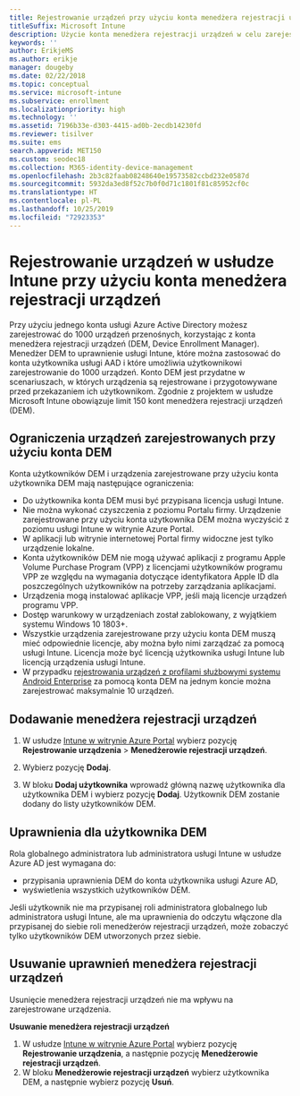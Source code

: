 ```yaml
---
title: Rejestrowanie urządzeń przy użyciu konta menedżera rejestracji urządzeń
titleSuffix: Microsoft Intune
description: Użycie konta menedżera rejestracji urządzeń w celu zarejestrowania urządzeń w usłudze Intune.
keywords: ''
author: ErikjeMS
ms.author: erikje
manager: dougeby
ms.date: 02/22/2018
ms.topic: conceptual
ms.service: microsoft-intune
ms.subservice: enrollment
ms.localizationpriority: high
ms.technology: ''
ms.assetid: 7196b33e-d303-4415-ad0b-2ecdb14230fd
ms.reviewer: tisilver
ms.suite: ems
search.appverid: MET150
ms.custom: seodec18
ms.collection: M365-identity-device-management
ms.openlocfilehash: 2b3c82faab08248640e19573582ccbd232e0587d
ms.sourcegitcommit: 5932da3ed8f52c7b0f0d71c1801f81c85952cf0c
ms.translationtype: HT
ms.contentlocale: pl-PL
ms.lasthandoff: 10/25/2019
ms.locfileid: "72923353"
---
```

# <a name="enroll-devices-in-intune-by-using-a-device-enrollment-manager-account"></a>Rejestrowanie urządzeń w usłudze Intune przy użyciu konta menedżera rejestracji urządzeń

Przy użyciu jednego konta usługi Azure Active Directory możesz zarejestrować do 1000 urządzeń przenośnych, korzystając z konta menedżera rejestracji urządzeń (DEM, Device Enrollment Manager). Menedżer DEM to uprawnienie usługi Intune, które można zastosować do konta użytkownika usługi AAD i które umożliwia użytkownikowi zarejestrowanie do 1000 urządzeń. Konto DEM jest przydatne w scenariuszach, w których urządzenia są rejestrowane i przygotowywane przed przekazaniem ich użytkownikom. Zgodnie z projektem w usłudze Microsoft Intune obowiązuje limit 150 kont menedżera rejestracji urządzeń (DEM).

## <a name="limitations-of-devices-that-are-enrolled-with-a-dem-account"></a>Ograniczenia urządzeń zarejestrowanych przy użyciu konta DEM

Konta użytkowników DEM i urządzenia zarejestrowane przy użyciu konta użytkownika DEM mają następujące ograniczenia:

- Do użytkownika konta DEM musi być przypisana licencja usługi Intune.
- Nie można wykonać czyszczenia z poziomu Portalu firmy. Urządzenie zarejestrowane przy użyciu konta użytkownika DEM można wyczyścić z poziomu usługi Intune w witrynie Azure Portal.
- W aplikacji lub witrynie internetowej Portal firmy widoczne jest tylko urządzenie lokalne.
- Konta użytkowników DEM nie mogą używać aplikacji z programu Apple Volume Purchase Program (VPP) z licencjami użytkowników programu VPP ze względu na wymagania dotyczące identyfikatora Apple ID dla poszczególnych użytkowników na potrzeby zarządzania aplikacjami.
- Urządzenia mogą instalować aplikacje VPP, jeśli mają licencje urządzeń programu VPP.
- Dostęp warunkowy w urządzeniach został zablokowany, z wyjątkiem systemu Windows 10 1803+.
- Wszystkie urządzenia zarejestrowane przy użyciu konta DEM muszą mieć odpowiednie licencje, aby można było nimi zarządzać za pomocą usługi Intune. Licencja może być licencją użytkownika usługi Intune lub licencją urządzenia usługi Intune.
- W przypadku [rejestrowania urządzeń z profilami służbowymi systemu Android Enterprise](android-work-profile-enroll.md) za pomocą konta DEM na jednym koncie można zarejestrować maksymalnie 10 urządzeń.


## <a name="add-a-device-enrollment-manager"></a>Dodawanie menedżera rejestracji urządzeń

1. W usłudze [Intune w witrynie Azure Portal](https://aka.ms/intuneportal) wybierz pozycję **Rejestrowanie urządzenia** > **Menedżerowie rejestracji urządzeń**.

2. Wybierz pozycję **Dodaj**.

3. W bloku **Dodaj użytkownika** wprowadź główną nazwę użytkownika dla użytkownika DEM i wybierz pozycję **Dodaj**. Użytkownik DEM zostanie dodany do listy użytkowników DEM.

## <a name="permissions-for-dem"></a>Uprawnienia dla użytkownika DEM

Rola globalnego administratora lub administratora usługi Intune w usłudze Azure AD jest wymagana do:
- przypisania uprawnienia DEM do konta użytkownika usługi Azure AD,
- wyświetlenia wszystkich użytkowników DEM.

Jeśli użytkownik nie ma przypisanej roli administratora globalnego lub administratora usługi Intune, ale ma uprawnienia do odczytu włączone dla przypisanej do siebie roli menedżerów rejestracji urządzeń, może zobaczyć tylko użytkowników DEM utworzonych przez siebie.


## <a name="remove-device-enrollment-manager-permissions"></a>Usuwanie uprawnień menedżera rejestracji urządzeń

Usunięcie menedżera rejestracji urządzeń nie ma wpływu na zarejestrowane urządzenia.

**Usuwanie menedżera rejestracji urządzeń**

1. W usłudze [Intune w witrynie Azure Portal](https://aka.ms/intuneportal) wybierz pozycję **Rejestrowanie urządzenia**, a następnie pozycję **Menedżerowie rejestracji urządzeń**.
2. W bloku **Menedżerowie rejestracji urządzeń** wybierz użytkownika DEM, a następnie wybierz pozycję **Usuń**.

